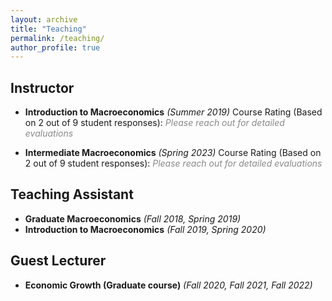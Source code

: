 ```yaml
---
layout: archive
title: "Teaching"
permalink: /teaching/
author_profile: true
---
```


## Instructor

* **Introduction to Macroeconomics** _(Summer 2019)_ 
Course Rating (Based on 2 out of 9 student responses): 
<span style="opacity: 0.5; font-style: italic;">Please reach out for detailed evaluations</span>

* **Intermediate Macroeconomics** _(Spring 2023)_ 
Course Rating (Based on 2 out of 9 student responses): 
<span style="opacity: 0.5; font-style: italic;">Please reach out for detailed evaluations</span>

## Teaching Assistant

* **Graduate Macroeconomics** _(Fall 2018, Spring 2019)_
* **Introduction to Macroeconomics** _(Fall 2019, Spring 2020)_

## Guest Lecturer

* **Economic Growth (Graduate course)** _(Fall 2020, Fall 2021, Fall 2022)_

<!-- <style>
table {
  font-family: Arial, sans-serif;
  border-collapse: collapse;
  width: 100%;
}

th, td {
  border: 1px solid #ddd;
  padding: 8px;
  text-align: left;
}

th {
  background-color: #f2f2f2;
  font-weight: bold;
}
</style>

<table>
  <tr>
    <th>Course</th>
    <th>Evaluation</th>
    <th>Year</th>
  </tr>
  <tr>
    <td>Introduction to Macroeconomic</td>
    <td>Spring 2023</td>
    <td>Spring 2023</td>
  </tr>
  <tr>
    <td>Introduction to Macroeconomic</td>
    <td>Summer 2019</td>
    <td>Summer 2019</td>
  </tr>
</table> -->



<!-- 
{% include base_path %}

{% for post in site.teaching reversed %}
  {% include archive-single.html %}
{% endfor %} -->

